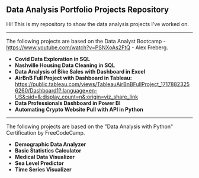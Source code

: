## __Data Analysis Portfolio Projects Repository__

Hi! This is my repository to show the data analysis projects I've worked on.

---------------------------------------------------------
The following projects are based on the Data Analyst Bootcamp - https://www.youtube.com/watch?v=PSNXoAs2FtQ - Alex Freberg.

- __Covid Data Exploration in SQL__
- __Nashville Housing Data Cleaning in SQL__
- __Data Analysis of Bike Sales with Dashboard in Excel__
- __AirBnB Full Project with Dashboard in Tableau:__
    https://public.tableau.com/views/TableauAirBnBFullProject_17178823256260/Dashboard1?:language=en-US&:sid=&:display_count=n&:origin=viz_share_link
- __Data Professionals Dashboard in Power BI__
- __Automating Crypto Website Pull with API in Python__

---------------------------------------------------------

The following projects are based on the "Data Analysis with Python" Certification by FreeCodeCamp.

- __Demographic Data Analyzer__
- __Basic Statistics Calculator__
- __Medical Data Visualizer__
- __Sea Level Predictor__
- __Time Series Visualizer__
